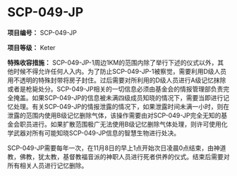 # SCP-049-JP
**项目编号：** SCP-049-JP

**项目等级：** Keter

**特殊收容措施：** SCP-049-JP-1周边1KM的范围内除了举行下述的仪式以外，其他时候不得允许任何人入内。为了防止SCP-049-JP-1被察觉，需要利用D级人员用不透明的特殊封带将房子封住。过后需要对所利用的D级人员进行A级记忆抹除或者是枪毙处分。SCP-049-JP相关的一切信息必须由基金会的情报管理部负责完全掩盖。如果SCP-049-JP的信息被未满四级成员知晓的情况下，需要当即进行记忆处理。有关SCP-049-JP的情报泄露的情况下，如果泄露时间未满一小时，则在泄露的范围内使用B级记忆删除气体，该操作需要由对SCP-049-JP完全无知的基金会职员进行。如果扩散范围极广无法使用B级记忆删除气体处理，则许可使用化学武器对所有可能知晓SCP-049-JP信息的智慧生物进行处决。

SCP-049-JP需要每年一次，在11月8日的早上1点开始次日凌晨0点结束，由神道教，佛教，犹太教，基督教福音派的神职人员进行死者供养的仪式。结束后需要对所有相关人员进行记忆删除。


